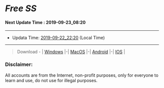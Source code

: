 
# *Free SS*

#### Next Update Time : 2019-09-23_08:20

---
* Updata Time: [2019-09-22_22:20](https://github.com/Geek-007/free-SS/blob/master/2019-09-22_22:20_FreeSS.txt) (Local Time)
---

> Download - | [Windows](https://github.com/shadowsocks/shadowsocks-windows/releases) |-| [MacOS](https://github.com/shadowsocks/shadowsocks-iOS/releases) |-| [Android](https://github.com/shadowsocks/shadowsocks-android/releases) |-| [IOS](https://itunes.apple.com/us/) |

### Disclaimer:
All accounts are from the Internet, non-profit purposes, only for everyone to learn and use, do not use for illegal purposes.
<br>
